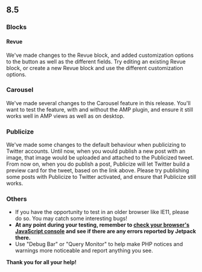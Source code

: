 ## 8.5

### Blocks

#### Revue

We've made changes to the Revue block, and added customization options to the button as well as the different fields. Try editing an existing Revue block, or create a new Revue block and use the different customization options.

### Carousel

We've made several changes to the Carousel feature in this release. You'll want to test the feature, with and without the AMP plugin, and ensure it still works well in AMP views as well as on desktop.

### Publicize

We've made some changes to the default behaviour when publicizing to Twitter accounts. Until now, when you would publish a new post with an image, that image would be uploaded and attached to the Publicized tweet. From now on, when you do publish a post, Publicize will let Twitter build a preview card for the tweet, based on the link above. Please try publishing some posts with Publicize to Twitter activated, and ensure that Publicize still works.

### Others

- If you have the opportunity to test in an older browser like IE11, please do so. You may catch some interesting bugs!
- **At any point during your testing, remember to [check your browser's JavaScript console](https://codex.wordpress.org/Using_Your_Browser_to_Diagnose_JavaScript_Errors#Step_3:_Diagnosis) and see if there are any errors reported by Jetpack there.**
- Use "Debug Bar" or "Query Monitor" to help make PHP notices and warnings more noticeable and report anything you see.

**Thank you for all your help!**
